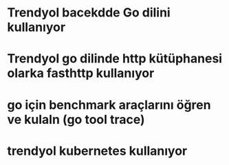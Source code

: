 # Trendyol bacekdde Go dilini kullanıyor
# Trendyol go dilinde http kütüphanesi olarka fasthttp kullanıyor
# go için benchmark araçlarını öğren ve kulaln (go tool trace)
# trendyol kubernetes kullanıyor